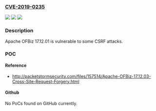 ### [CVE-2019-0235](https://cve.mitre.org/cgi-bin/cvename.cgi?name=CVE-2019-0235)
![](https://img.shields.io/static/v1?label=Product&message=Apache%20OFBiz&color=blue)
![](https://img.shields.io/static/v1?label=Version&message=n%2Fa&color=blue)
![](https://img.shields.io/static/v1?label=Vulnerability&message=CSRF%20Vulnerability&color=brighgreen)

### Description

Apache OFBiz 17.12.01 is vulnerable to some CSRF attacks.

### POC

#### Reference
- http://packetstormsecurity.com/files/157514/Apache-OFBiz-17.12.03-Cross-Site-Request-Forgery.html

#### Github
No PoCs found on GitHub currently.

